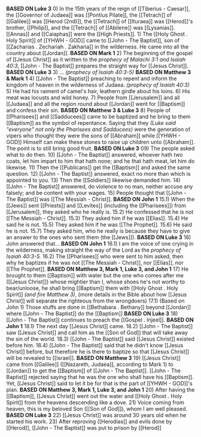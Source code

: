 
**BASED ON Luke 3**
	0) In the 15th years of the reign of [[Tiberius - Caesar]], the [[Governor of Judaea]] was [[Pontius Pilate]], the [[Tetrach]] of [[Galilee]] was [[Herod (2nd)]], the [[Tetrach]] of [[Ituraea]] was [[Herod]]'s brother, [[Philip]], and the [[Tetrach]] of [[Abilene]] was [[Lysanias]]. [[Annas]] and [[Caiaphas]] were the [[High Priests]].
	1) The [[Holy Ghost . Holy Spirit]] of [[YHWH - GOD]] came to [[John - The Baptist]], son of [[Zacharias . Zechariah . Zakharia]] in the wilderness. He came into all the country about [[Jordan]].
**BASED ON Mark 1**
    2) The beginning of the gospel of [[Jesus Christ]] as it written to the *prophecy of Malachi 3:1 and Isaiah 40:3*, [[John - The Baptist]] prepares the straight way for [[Jesus Christ]].
**BASED ON Luke 3**
    3) ... *(prophecy of Isaiah 40:3-5)*
**BASED ON Matthew 3 & Mark 1**
    4) [[John - The Baptist]] preaching to repent and inform the kingdom of heaven in the wilderness of Judaea. *(prophecy of Isaiah 40:3)*
	5) He had his raiment of camel's hair, leathern girdle about his loins.
	6) His meat was locusts and wild honey.
	7) People from [[Jerusalem]] and all [[Judaea]] and all the region round about [[Jordan]] went for [[Baptism]] and confess their sin.
**BASED ON Matthew 3 & Luke 3**
	8) People of [[Pharisees]] and [[Sadducees]] came to be baptized and he bring to them [[Baptism]] as the symbol of repentance. Saying that they *(Luke said "everyone" not only the Pharisees and Sadducees)* were the generation of vipers who thought they were the sons of [[Abraham]] while [[YHWH - GOD]] Himself can make these stones to raise up children unto [[Abraham]]. The point is to still bring good fruit.
**BASED ON Luke 3**
	09) The people asked what to do then.
	10) [[John - The Baptist]] answered, whoever hath two coats, let him impart to him that hath none; and he that hath meat, let him do likewise.
	11) Then the [[Publicans]] get the [[Baptism]] and asked the same question.
	12) [[John - The Baptist]] answered, exact no more than which is appointed to you.
	13) Then the [[Soldiers]] likewise demanded him.
	14) [[John - The Baptist]] answered, do violence to no man, neither accuse any falsely; and be content with your wages.
	15) People thought that [[John - The Baptist]] was [[The Messiah - Christ]].
**BASED ON John 1**
	15.1) When the [[Jews]] sent [[Priests]] and [[Levites]] (including the [[Pharisees]]) from [[Jerusalem]], they asked who he really is.
	15.2) He confessed that he is not [[The Messiah - Christ]].
	15.3) They asked him if he was [[Elias]].
	15.4) He said he is not.
	15.5) They asked him if he was [[The Prophet]].
	15.6) He said he is not.
	15.7) They asked him, who he really is because they have to give an answer to the ones who sent them (the [[Jews]]).
**BASED ON Luke 3**
	16) John answered that...
**BASED ON John 1**
	16.1) I am the voice of one crying in the wilderness, making straight the way of the Lord as the *prophecy of Isaiah 40:3-5.*
	16.2) The [[Pharisees]] who were sent to him asked, then why he baptizes if he was not [[The Messiah - Christ]], nor [[Elias]], nor [[The Prophet]]. 
**BASED ON Matthew 3, Mark 1, Luke 3, and John 1**
    17) He brought to them [[Baptism]] with water but the one who comes after me ([[Jesus Christ]]) whose mightier than I, whose shoes he's not worthy to bear/unloose, he shall bring [[Baptism]] them with [[Holy Ghost . Holy Spirit]] *(and fire Matthew 3)*, (more details in the Bible about how [[Jesus Christ]] will separate the righteous from the wrongdoers)
    17.1)  (Based on John 1) Those stuffs are done in [[Bethabara . Bethany]] beyond [[Jordan]] where [[John - The Baptist]] do the [[Baptism]]
**BASED ON Luke 3**
	18) [[John - The Baptist]] continues to preach the [[Gospel . Injeel]].
**BASED ON John 1**
	18.1) The next day [[Jesus Christ]] came.
	18.2) [[John - The Baptist]] saw [[Jesus Christ]] and call him as the [[Son of God]] that will take away the sin of the world.
	18.3) [[John - The Baptist]] said [[Jesus Christ]] existed before him. 
	18.4) [[John - The Baptist]] said that he didn't know [[Jesus Christ]] before, but therefore he is there to baptize so that [[Jesus Christ]] will be revealed to [[Israel]].
**BASED ON Matthew 3**
    19) [[Jesus Christ]] came from [[Galilee]] ([[Nazareth, Judaea]], according to Mark 1) to [[Jordan]] to get the [[Baptism]] of [[John - The Baptist]]. [[John - The Baptist]] rejected saying that he was the one who shall have his [[Baptism]]. Yet, [[Jesus Christ]] said to let it be for that is the part of [[YHWH - GOD]]'s plan.
**BASED ON Matthew 3, Mark 1, Luke 3, and John 1**
    20) After having the [[Baptism]], [[Jesus Christ]] went out the water and [[Holy Ghost . Holy Spirit]] from the heavens descending like a dove.
    21) Voice coming from heaven, this is my beloved Son ([[Son of God]]), whom I am well pleased.
**BASED ON Luke 3**
    22) [[Jesus Christ]] was around 30 years old when he started his work.
    23) After reproving [[Herodias]] and evils done by [[Herod]], [[John - The Baptist]] was put to prison by [[Herod]]